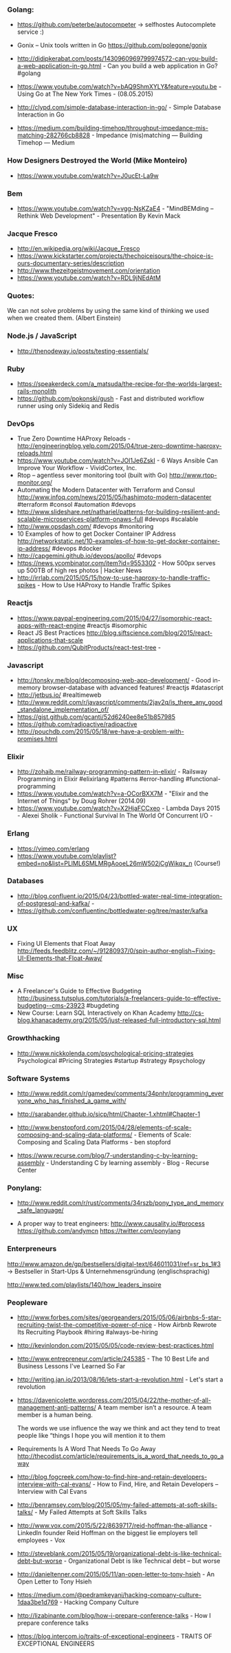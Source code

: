 ### Golang:
  - https://github.com/peterbe/autocompeter -> selfhostes Autocomplete service :)
  - Gonix – Unix tools written in Go https://github.com/polegone/gonix
  - http://didipkerabat.com/posts/1430960969799974572-can-you-build-a-web-application-in-go.html - Can you build a web application in Go? #golang

  - https://www.youtube.com/watch?v=bAQ9ShmXYLY&feature=youtu.be - Using Go at The New York Times - (08.05.2015)
  - http://clypd.com/simple-database-interaction-in-go/ - Simple Database Interaction in Go
  - https://medium.com/building-timehop/throughput-impedance-mis-matching-282766cb8828 - Impedance (mis)matching — Building Timehop — Medium


###  How Designers Destroyed the World (Mike Monteiro)
  - https://www.youtube.com/watch?v=J0ucEt-La9w


### Bem
  - https://www.youtube.com/watch?v=vgg-NsKZaE4 - "MindBEMding – Rethink Web Development" - Presentation By Kevin Mack


### Jacque Fresco
  - http://en.wikipedia.org/wiki/Jacque_Fresco
  - https://www.kickstarter.com/projects/thechoiceisours/the-choice-is-ours-documentary-series/description
  - http://www.thezeitgeistmovement.com/orientation
  - https://www.youtube.com/watch?v=RDL9jNEdAtM


### Quotes:
  We can not solve problems by using the same kind of thinking we used when we created them. (Albert Einstein)



### Node.js / JavaScript
  - http://thenodeway.io/posts/testing-essentials/


### Ruby
  - https://speakerdeck.com/a_matsuda/the-recipe-for-the-worlds-largest-rails-monolith
  - https://github.com/pokonski/gush - Fast and distributed workflow runner using only Sidekiq and Redis


### DevOps
  - True Zero Downtime HAProxy Reloads - http://engineeringblog.yelp.com/2015/04/true-zero-downtime-haproxy-reloads.html
  - https://www.youtube.com/watch?v=JOl1Je6ZskI - 6 Ways Ansible Can Improve Your Workflow - VividCortex, Inc.
  - Rtop – agentless sever monitoring tool (built with Go) http://www.rtop-monitor.org/
  - Automating the Modern Datacenter with Terraform and Consul http://www.infoq.com/news/2015/05/hashimoto-modern-datacenter #terraform #consol #automation #devops
  - http://www.slideshare.net/nathariel/patterns-for-building-resilient-and-scalable-microservices-platform-onaws-full #devops #scalable
  - http://www.opsdash.com/ #devops #monitoring
  - 10 Examples of how to get Docker Container IP Address http://networkstatic.net/10-examples-of-how-to-get-docker-container-ip-address/ #devops #docker
  - http://capgemini.github.io/devops/apollo/ #devops
  - https://news.ycombinator.com/item?id=9553302 - How 500px serves up 500TB of high res photos | Hacker News
  - http://irrlab.com/2015/05/15/how-to-use-haproxy-to-handle-traffic-spikes - How to Use HAProxy to Handle Traffic Spikes


### Reactjs
  - https://www.paypal-engineering.com/2015/04/27/isomorphic-react-apps-with-react-engine #reactjs #isomorphic
  - React JS Best Practices http://blog.siftscience.com/blog/2015/react-applications-that-scale
  - https://github.com/QubitProducts/react-test-tree -


### Javascript
  - http://tonsky.me/blog/decomposing-web-app-development/ - Good in-memory browser-database with advanced features!  #reactjs #datascript
  - http://jetbus.io/ #realtimeweb
  - http://www.reddit.com/r/javascript/comments/2jav2q/is_there_any_good_standalone_implementation_of/
  - https://gist.github.com/gcanti/52d6240ee8e51b857985
  - https://github.com/radioactive/radioactive
  - http://pouchdb.com/2015/05/18/we-have-a-problem-with-promises.html

### Elixir
  - http://zohaib.me/railway-programming-pattern-in-elixir/ - Railsway Programming in Elixir #elixirlang #patterns #error-handling #functional-programming
  - https://www.youtube.com/watch?v=a-OCorBXX7M  - "Elixir and the Internet of Things" by Doug Rohrer (2014.09)
  - https://www.youtube.com/watch?v=X2HjaFCCxeo - Lambda Days 2015 - Alexei Sholik - Functional Survival In The World Of Concurrent I/O -


### Erlang
  - https://vimeo.com/erlang
  - https://www.youtube.com/playlist?embed=no&list=PLlML6SMLMRgAooeL26mW502jCgWikqx_n (Course!)


### Databases
  - http://blog.confluent.io/2015/04/23/bottled-water-real-time-integration-of-postgresql-and-kafka/ -
  - https://github.com/confluentinc/bottledwater-pg/tree/master/kafka



### UX
  - Fixing UI Elements that Float Away http://feeds.feedblitz.com/~/91280937/0/spin-author-english~Fixing-UI-Elements-that-Float-Away/



### Misc
  - A Freelancer's Guide to Effective Budgeting http://business.tutsplus.com/tutorials/a-freelancers-guide-to-effective-budgeting--cms-23923 #bugdeting
  - New Course: Learn SQL Interactively on Khan Academy http://cs-blog.khanacademy.org/2015/05/just-released-full-introductory-sql.html



### Growthhacking
  - http://www.nickkolenda.com/psychological-pricing-strategies Psychological #Pricing Strategies #startup #strategy #psychology


### Software Systems
  - http://www.reddit.com/r/gamedev/comments/34pnhr/programming_everyone_who_has_finished_a_game_with/
  - http://sarabander.github.io/sicp/html/Chapter-1.xhtml#Chapter-1

  - http://www.benstopford.com/2015/04/28/elements-of-scale-composing-and-scaling-data-platforms/ - Elements of Scale: Composing and Scaling Data Platforms - ben stopford
  - https://www.recurse.com/blog/7-understanding-c-by-learning-assembly - Understanding C by learning assembly - Blog - Recurse Center



### Ponylang:
  - http://www.reddit.com/r/rust/comments/34rszb/pony_type_and_memory_safe_language/

  - A proper way to treat engineers:
    http://www.causality.io/#process
    https://github.com/andymcn
    https://twitter.com/ponylang




### Enterpreneurs
  http://www.amazon.de/gp/bestsellers/digital-text/646011031/ref=sr_bs_1#3 -> Bestseller in Start-Ups & Unternehmensgründung (englischsprachig)


  http://www.ted.com/playlists/140/how_leaders_inspire


### Peopleware
  - http://www.forbes.com/sites/georgeanders/2015/05/06/airbnbs-5-star-recruiting-twist-the-competitive-power-of-nice - How Airbnb Rewrote Its Recruiting Playbook  #hiring #always-be-hiring
  - http://kevinlondon.com/2015/05/05/code-review-best-practices.html

  - http://www.entrepreneur.com/article/245385 - The 10 Best Life and Business Lessons I've Learned So Far
  - http://writing.jan.io/2013/08/16/lets-start-a-revolution.html - Let's start a revolution

  - https://davenicolette.wordpress.com/2015/04/22/the-mother-of-all-management-anti-patterns/
    A team member isn’t a resource. A team member is a human being.

    The words we use influence the way we think and act
    they tend to treat people like “things
    I hope you will mention it to them

  - Requirements Is A Word That Needs To Go Away http://thecodist.com/article/requirements_is_a_word_that_needs_to_go_away

  - http://blog.fogcreek.com/how-to-find-hire-and-retain-developers-interview-with-cal-evans/ - How to Find, Hire, and Retain Developers – Interview with Cal Evans

  - http://benramsey.com/blog/2015/05/my-failed-attempts-at-soft-skills-talks/ - My Failed Attempts at Soft Skills Talks

  - http://www.vox.com/2015/5/22/8639717/reid-hoffman-the-alliance - LinkedIn founder Reid Hoffman on the biggest lie employers tell employees - Vox

  - http://steveblank.com/2015/05/19/organizational-debt-is-like-technical-debt-but-worse - Organizational Debt is like Technical debt – but worse
  - http://danieltenner.com/2015/05/11/an-open-letter-to-tony-hsieh - An Open Letter to Tony Hsieh

  - https://medium.com/@pedramkeyani/hacking-company-culture-1daa3be1d769 - Hacking Company Culture

  - http://lizabinante.com/blog/how-i-prepare-conference-talks - How I prepare conference talks
  - https://blog.intercom.io/traits-of-exceptional-engineers - TRAITS OF EXCEPTIONAL ENGINEERS
